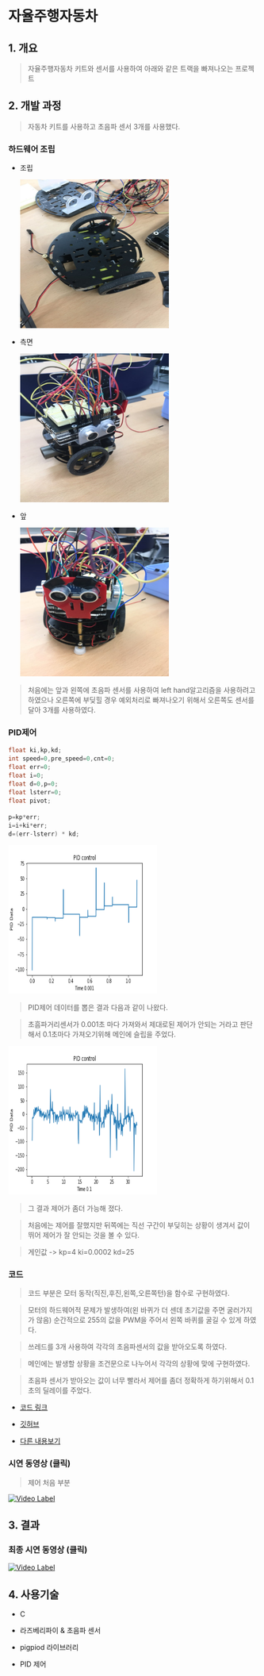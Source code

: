 # 자율주행자동차

## 1. 개요

> 자율주행자동차 키트와 센서를 사용하여 아래와 같은 트랙을 빠져나오는 프로젝트


## 2. 개발 과정

> 자동차 키트를 사용하고 초음파 센서 3개를 사용했다.

### 하드웨어 조립

* 조립

  <img src="https://github.com/rim0621/RobotSW/blob/master/autonomousVehicle/img/making.jpg?raw=true" width="300" height="300"></img>

* 측면

  <img src="https://raw.githubusercontent.com/rim0621/RobotSW/master/autonomousVehicle/img/left.jpg" width="300" height="300"></img>

* 앞

  <img src="https://raw.githubusercontent.com/rim0621/RobotSW/master/autonomousVehicle/img/front.jpg" width="300" height="300"></img>

> 처음에는 앞과 왼쪽에 초음파 센서를 사용하여 left hand알고리즘을 사용하려고 하였으나 오른쪽에 부딪힐 경우 예외처리로 빠져나오기 위해서 오른쪽도 센서를 달아 3개를 사용하였다.

### PID제어

```c
float ki,kp,kd;
int speed=0,pre_speed=0,cnt=0;
float err=0;
float i=0;
float d=0,p=0;
float lsterr=0;
float pivot;

p=kp*err;
i=i+ki*err;
d=(err-lsterr) * kd;
```

<img src="https://github.com/rim0621/RobotSW/blob/master/autonomousVehicle/img/PID1.png?raw=true" width="300" height="300"></img>

> PID제어 데이터를 뽑은 결과 다음과 같이 나왔다.

> 초흠파거리센서가 0.001초 마다 가져와서 제대로된 제어가 안되는 거라고 판단해서 0.1초마다 가져오기위해 메인에 슬립을 주었다.

<img src="https://github.com/rim0621/RobotSW/blob/master/autonomousVehicle/img/PID2.png?raw=true" width="300" height="300"></img>

> 그 결과 제어가 좀더 가능해 졌다.

> 처음에는 제어를 잘했지만 뒤쪽에는 직선 구간이 부딪히는 상황이 생겨서 값이 뛰어 제어가 잘 안되는 것을 볼 수 있다.

> 게인값 -> kp=4 ki=0.0002 kd=25

### 코드

> 코드 부분은 모터 동작(직진,후진,왼쪽,오른쪽턴)을 함수로 구현하였다.

> 모터의 하드웨어적 문제가 발생하여(왼 바퀴가 더 센데 초기값을 주면 굴러가지가 않음) 순간적으로 255의 값을 PWM을 주어서 왼쪽 바퀴를 굴길 수 있게 하였다.

> 쓰레드를 3개 사용하여 각각의 초음파센서의 값을 받아오도록 하였다.

> 메인에는 발생할 상황을 조건문으로 나누어서 각각의 상황에 맞에 구현하였다.

> 초음파 센서가 받아오는 값이 너무 빨라서 제어를 좀더 정확하게 하기위해서 0.1초의 딜레이를 주었다.

* [코드 링크](https://github.com/rim0621/RobotSW/blob/master/autonomousVehicle/Last_project.c)

* [깃허브](https://github.com/rim0621)

* [다른 내용보기](https://rim0621.tistory.com)

### 시연 동영상 (클릭)

> 제어 처음 부분

[![Video Label](http://img.youtube.com/vi/N2R50nhmHQM/0.jpg)](https://youtu.be/N2R50nhmHQM)

## 3. 결과

### 최종 시연 동영상 (클릭)

[![Video Label](http://img.youtube.com/vi/Ha9_MP4FB44/0.jpg)](https://youtu.be/Ha9_MP4FB44)

## 4. 사용기술

* C

* 라즈베리파이 & 초음파 센서

* pigpiod 라이브러리

* PID 제어
